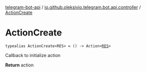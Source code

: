 [telegram-bot-api](../index.md) / [io.github.oleksivio.telegram.bot.api.controller](index.md) / [ActionCreate](./-action-create.md)

# ActionCreate

`typealias ActionCreate<RES> = () -> Action<`[`RES`](-action-create.md#RES)`>`

Callback to initialize action

**Return**
action

